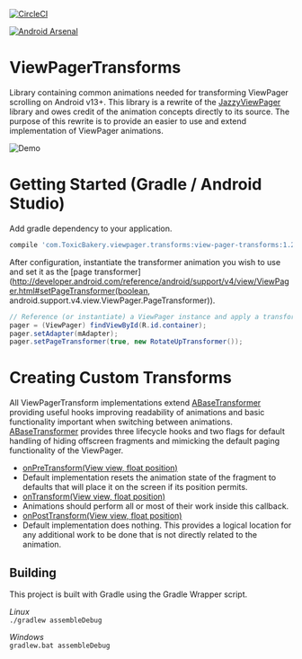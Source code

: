 [![CircleCI](https://circleci.com/gh/ToxicBakery/ViewPagerTransforms.svg?style=svg)](https://circleci.com/gh/ToxicBakery/ViewPagerTransforms)

[![Android Arsenal](https://img.shields.io/badge/Android%20Arsenal-ViewPagerTransforms-brightgreen.svg?style=flat)](https://android-arsenal.com/details/1/1193)

ViewPagerTransforms
===================

Library containing common animations needed for transforming ViewPager scrolling on Android v13+. This library is a rewrite of the [JazzyViewPager](https://github.com/jfeinstein10/JazzyViewPager) library and owes credit of the animation concepts directly to its source. The purpose of this rewrite is to provide an easier to use and extend implementation of ViewPager animations.

![Demo](http://i.imgur.com/rvhE2ns.gif)

# Getting Started (Gradle / Android Studio)

Add gradle dependency to your application.
```gradle
compile 'com.ToxicBakery.viewpager.transforms:view-pager-transforms:1.2.32@aar'
```

After configuration, instantiate the transformer animation you wish to use and set it as the [page transformer](http://developer.android.com/reference/android/support/v4/view/ViewPager.html#setPageTransformer(boolean, android.support.v4.view.ViewPager.PageTransformer)).

```java
// Reference (or instantiate) a ViewPager instance and apply a transformer
pager = (ViewPager) findViewById(R.id.container);
pager.setAdapter(mAdapter);
pager.setPageTransformer(true, new RotateUpTransformer());
```

# Creating Custom Transforms

All ViewPagerTransform implementations extend [ABaseTransformer](https://github.com/ToxicBakery/ViewPagerTransforms/blob/master/library/src/main/java/com/ToxicBakery/viewpager/transforms/ABaseTransformer.java) providing useful hooks improving readability of animations and basic functionality important when switching between animations. [ABaseTransformer](https://github.com/ToxicBakery/ViewPagerTransforms/blob/master/library/src/main/java/com/ToxicBakery/viewpager/transforms/ABaseTransformer.java) provides three lifecycle hooks and two flags for default handling of hiding offscreen fragments and mimicking the default paging functionality of the ViewPager.

* [onPreTransform(View view, float position)](https://github.com/ToxicBakery/ViewPagerTransforms/blob/master/library/src/main/java/com/ToxicBakery/viewpager/transforms/ABaseTransformer.java#L85)
 * Default implementation resets the animation state of the fragment to defaults that will place it on the screen if its position permits.
* [onTransform(View view, float position)](https://github.com/ToxicBakery/ViewPagerTransforms/blob/master/library/src/main/java/com/ToxicBakery/viewpager/transforms/ABaseTransformer.java#L33)
 * Animations should perform all or most of their work inside this callback.
* [onPostTransform(View view, float position)](https://github.com/ToxicBakery/ViewPagerTransforms/blob/master/library/src/main/java/com/ToxicBakery/viewpager/transforms/ABaseTransformer.java#L116)
 * Default implementation does nothing. This provides a logical location for any additional work to be done that is not directly related to the animation.

## Building
This project is built with Gradle using the Gradle Wrapper script.

*Linux*  
`./gradlew assembleDebug`

*Windows*  
`gradlew.bat assembleDebug`
